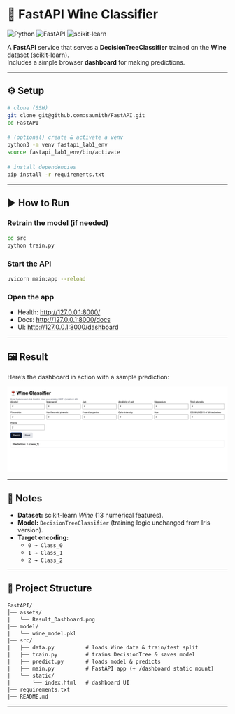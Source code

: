 # 🍷 FastAPI Wine Classifier

![Python](https://img.shields.io/badge/Python-3.12-blue)
![FastAPI](https://img.shields.io/badge/FastAPI-0.115%2B-green)
![scikit-learn](https://img.shields.io/badge/scikit--learn-1.4%2B-orange)

A **FastAPI** service that serves a **DecisionTreeClassifier** trained on the **Wine** dataset (scikit-learn).  
Includes a simple browser **dashboard** for making predictions.

---

## ⚙️ Setup

```bash
# clone (SSH)
git clone git@github.com:saumith/FastAPI.git
cd FastAPI

# (optional) create & activate a venv
python3 -m venv fastapi_lab1_env
source fastapi_lab1_env/bin/activate

# install dependencies
pip install -r requirements.txt
```

---

## ▶️ How to Run

### Retrain the model (if needed)
```bash
cd src
python train.py
```

### Start the API
```bash
uvicorn main:app --reload
```

### Open the app
- Health: http://127.0.0.1:8000/
- Docs:   http://127.0.0.1:8000/docs
- UI:     http://127.0.0.1:8000/dashboard

---

## 🖼️ Result

Here’s the dashboard in action with a sample prediction:

![Result Dashboard](Result_Dashboard.png)

---

## 🧠 Notes

- **Dataset:** scikit-learn *Wine* (13 numerical features).
- **Model:** `DecisionTreeClassifier` (training logic unchanged from Iris version).
- **Target encoding:**
  - `0 → Class_0`
  - `1 → Class_1`
  - `2 → Class_2`

---

## 📂 Project Structure

```
FastAPI/
│── assets/
│   └── Result_Dashboard.png
│── model/
│   └── wine_model.pkl
│── src/
│   ├── data.py          # loads Wine data & train/test split
│   ├── train.py         # trains DecisionTree & saves model
│   ├── predict.py       # loads model & predicts
│   ├── main.py          # FastAPI app (+ /dashboard static mount)
│   └── static/
│       └── index.html   # dashboard UI
│── requirements.txt
│── README.md
```

---


